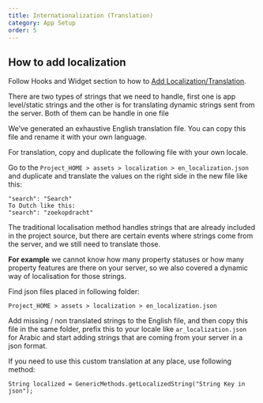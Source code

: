 ```yaml
---
title: Internationalization (Translation)
category: App Setup
order: 5
---
```


## How to add localization
 Follow Hooks and Widget section to how to [Add Localization/Translation](/hooks-widgets/add_langauge). 

There are two types of strings that we need to handle, first one is app level/static strings and the other is for translating dynamic strings sent from the server. Both of them can be handle in one file

We’ve generated an exhaustive English translation file. You can copy this file and rename it with your own language.

For translation, copy and duplicate the following file with your own locale.

Go to the `Project_HOME > assets > localization > en_localization.json` and duplicate and translate the values on the right side in the new file like this:
```
"search": "Search"
To Dutch like this:
"search": "zoekopdracht"
```

The traditional localisation method handles strings that are already included in the project source, but there are certain events where strings come from the server, and we still need to translate those.

**For example** we cannot know how many property statuses or how many property features  are there on your server, so we also covered a dynamic way of localisation for those strings.

Find json files placed in following folder:

`Project_HOME > assets > localization > en_localization.json`

Add missing / non translated strings to the English file, and then copy this file in the same folder, prefix this to your locale like `ar_localization.json` for Arabic and start adding strings that are coming from your server in a json format.

If you need to use this custom translation at any place, use following method:
```
String localized = GenericMethods.getLocalizedString("String Key in json");
```
